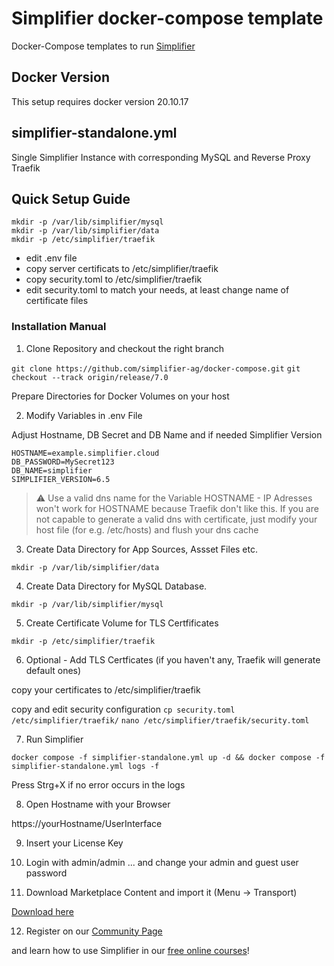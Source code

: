 # Simplifier docker-compose template
Docker-Compose templates to run [Simplifier](https://simplifier.io)

## Docker Version
This setup requires docker version 20.10.17

## simplifier-standalone.yml
Single Simplifier Instance with corresponding MySQL and Reverse Proxy Traefik

##  Quick Setup Guide
 ```
mkdir -p /var/lib/simplifier/mysql
mkdir -p /var/lib/simplifier/data
mkdir -p /etc/simplifier/traefik
 ```
- edit .env file 
- copy server certificats to /etc/simplifier/traefik
- copy security.toml to /etc/simplifier/traefik
- edit security.toml to match your needs, at least change name of certificate files

### Installation Manual

1. Clone Repository and checkout the right branch

`git clone https://github.com/simplifier-ag/docker-compose.git`
`git checkout --track origin/release/7.0 `

Prepare Directories for Docker Volumes on your host

2. Modify Variables in .env File

Adjust Hostname, DB Secret and DB Name and if needed Simplifier Version

```
HOSTNAME=example.simplifier.cloud
DB_PASSWORD=MySecret123
DB_NAME=simplifier
SIMPLIFIER_VERSION=6.5 
```

> :warning: Use a valid dns name for the Variable HOSTNAME - IP Adresses won't work for HOSTNAME because Traefik don't like this.
> If you are not capable to generate a valid dns with certificate, just modify your host file (for e.g. /etc/hosts) and flush your dns cache

3. Create Data Directory for App Sources, Assset Files etc.

`mkdir -p /var/lib/simplifier/data`

4. Create Data Directory for MySQL Database.

`mkdir -p /var/lib/simplifier/mysql` 

5. Create Certificate Volume for TLS Certfificates

`mkdir -p /etc/simplifier/traefik` 

6. Optional - Add TLS Certficates (if you haven't any, Traefik will generate default ones)

copy your certificates to /etc/simplifier/traefik

copy and edit security configuration
`cp security.toml /etc/simplifier/traefik/`
`nano /etc/simplifier/traefik/security.toml`

7. Run Simplifier

`docker compose -f simplifier-standalone.yml up -d && docker compose -f simplifier-standalone.yml logs -f`

Press Strg+X if no error occurs in the logs

8. Open Hostname with your Browser

https://yourHostname/UserInterface

9. Insert your License Key

10. Login with admin/admin
... and change your admin and guest user password

11. Download Marketplace Content and import it (Menu -> Transport)

[Download here](https://community.simplifier.io/marketplace/standard-content/)

12. Register on our [Community Page](https://community.simplifier.io/)

and learn how to use Simplifier in our [free online courses](https://community.simplifier.io/courses/)!
